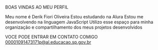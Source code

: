 BOAS VINDAS AO MEU PERFIL

Meu nome é Derik Fiori Oliveira
Estou estudando na Alura
Estou me desenvolvendo na linguagem JavaScript
Utilizo esse espaço para minha organização e compartilhamento dos meus projetos desenvolvidos

VOCE PODE ENTRAR EM CONTATO COMIGO
00001091473171p@al.educacao.sp.gov.br
